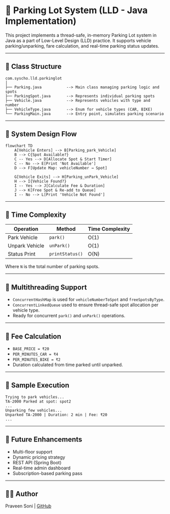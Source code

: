 
# 🚗 Parking Lot System (LLD - Java Implementation)

This project implements a thread-safe, in-memory Parking Lot system in Java as a part of Low-Level Design (LLD) practice. It supports vehicle parking/unparking, fare calculation, and real-time parking status updates.

---

## 🧱 Class Structure

```
com.syscho.lld.parkinglot
│
├── Parking.java           --> Main class managing parking logic and spots
├── ParkingSpot.java       --> Represents individual parking spots
├── Vehicle.java           --> Represents vehicles with type and number
├── VehicleType.java       --> Enum for vehicle types (CAR, BIKE)
└── ParkingMain.java       --> Entry point, simulates parking scenario
```

---

## 🧠 System Design Flow


```mermaid
flowchart TD
    A[Vehicle Enters] --> B[Parking_park_Vehicle]
    B --> C{Spot Available?}
    C -- Yes --> D[Allocate Spot & Start Timer]
    C -- No --> E[Print 'Not Available']
    D --> F[Update Map: vehicleNumber → Spot]

    G[Vehicle Exits] --> H[Parking_unPark_Vehicle]
    H --> I{Vehicle Found?}
    I -- Yes --> J[Calculate Fee & Duration]
    J --> K[Free Spot & Re-add to Queue]
    I -- No --> L[Print 'Vehicle Not Found']

```
---

## 🧮 Time Complexity

| Operation     | Method             | Time Complexity |
|---------------|--------------------|------------------|
| Park Vehicle  | `park()`           | O(1)             |
| Unpark Vehicle| `unPark()`         | O(1)             |
| Status Print  | `printStatus()`    | O(N)             |

Where `N` is the total number of parking spots.

---

## 🧵 Multithreading Support

- `ConcurrentHashMap` is used for `vehicleNumberToSpot` and `freeSpotsByType`.
- `ConcurrentLinkedQueue` used to ensure thread-safe spot allocation per vehicle type.
- Ready for concurrent `park()` and `unPark()` operations.

---

## 💸 Fee Calculation

- `BASE_PRICE = ₹20`
- `PER_MINUTES_CAR = ₹4`
- `PER_MINUTES_BIKE = ₹2`
- Duration calculated from time parked until unparked.

---

## 🧪 Sample Execution

```
Trying to park vehicles...
TA-2000 Parked at spot: spot2
...
Unparking few vehicles...
Unparked TA-2000 | Duration: 2 min | Fee: ₹20
...
```

---

## 🧱 Future Enhancements

- Multi-floor support
- Dynamic pricing strategy
- REST API (Spring Boot)
- Real-time admin dashboard
- Subscription-based parking pass

---

## 🧑‍💻 Author

Praveen Soni | [GitHub](https://github.com/ps1437)
